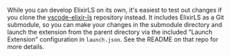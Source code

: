 While you can develop ElixirLS on its own, it's easiest to test out changes if you clone the [vscode-elixir-ls](https://github.com/JakeBecker/vscode-elixir-ls) repository instead. It includes ElixirLS as a Git submodule, so you can make your changes in the submodule directory and launch the extension from the parent directory via the included "Launch Extension" configuration in `launch.json`. See the README on that repo for more details.
